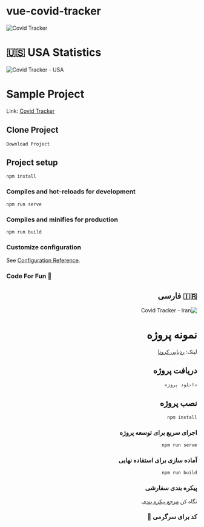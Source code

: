 # vue-covid-tracker

![Covid Tracker](https://s4.uupload.ir/files/screenshot_at_2021-05-10_10-30-45_z5sm.png)

# 🇺🇸 USA Statistics

![Covid Tracker - USA](https://s4.uupload.ir/files/screenshot_at_2021-05-10_10-34-14_bz5g.png)


# Sample Project

Link: [Covid Tracker](https://covid.sectron.ir/)

## Clone Project
```
Download Project 
```

## Project setup
```
npm install
```

### Compiles and hot-reloads for development
```
npm run serve
```

### Compiles and minifies for production
```
npm run build
```

### Customize configuration
See [Configuration Reference](https://cli.vuejs.org/config/).


### Code For Fun 🤪


<div dir="rtl">

## 🇮🇷 فارسی

![Covid Tracker - Iran](https://s4.uupload.ir/files/screenshot_at_2021-05-10_10-43-44_bgvo.png)

# نمونه پروژه

لینک: [ردیابی کرونا](https://covid.sectron.ir/)

## دریافت پروژه
```
دانلود پروژه
```

## نصب پروژه
```
npm install
```

### اجرای سریع برای توسعه پروژه
```
npm run serve
```

### آماده سازی برای استفاده نهایی
```
npm run build
```

### پیکره بندی سفارشی
نگاه کن [مرجع پیکره بندی](https://cli.vuejs.org/config/).


### کد برای سرگرمی 🤪
